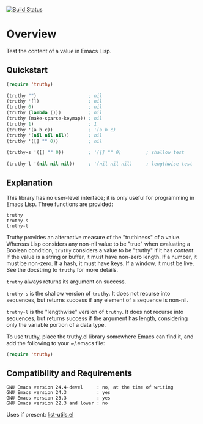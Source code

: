 [![Build Status](https://secure.travis-ci.org/rolandwalker/truthy.png?branch=master)](http://travis-ci.org/rolandwalker/truthy)

Overview
========

Test the content of a value in Emacs Lisp.

Quickstart
----------

```lisp
(require 'truthy)
 
(truthy "")                   ; nil
(truthy '[])                  ; nil
(truthy 0)                    ; nil
(truthy (lambda ()))          ; nil
(truthy (make-sparse-keymap)) ; nil
(truthy 1)                    ; 1
(truthy '(a b c))             ; '(a b c)
(truthy '(nil nil nil))       ; nil
(truthy '([] "" 0))           ; nil
 
(truthy-s '([] "" 0))         ; '([] "" 0)         ; shallow test
 
(truthy-l '(nil nil nil))     ; '(nil nil nil)     ; lengthwise test
```

Explanation
-----------

This library has no user-level interface; it is only useful
for programming in Emacs Lisp.  Three functions are provided:

	truthy
	truthy-s
	truthy-l

Truthy provides an alternative measure of the "truthiness" of a
value.  Whereas Lisp considers any non-nil value to be "true" when
evaluating a Boolean condition, `truthy` considers a value to be
"truthy" if it has *content*.  If the value is a string or buffer,
it must have non-zero length.  If a number, it must be non-zero.
If a hash, it must have keys.  If a window, it must be live.  See
the docstring to `truthy` for more details.

`truthy` always returns its argument on success.

`truthy-s` is the shallow version of `truthy`.  It does not recurse
into sequences, but returns success if any element of a sequence is
non-nil.

`truthy-l` is the "lengthwise" version of `truthy`.  It does not
recurse into sequences, but returns success if the argument has
length, considering only the variable portion of a data type.

To use truthy, place the truthy.el library somewhere Emacs can find
it, and add the following to your ~/.emacs file:

```lisp
(require 'truthy)
```

Compatibility and Requirements
------------------------------

	GNU Emacs version 24.4-devel     : no, at the time of writing
	GNU Emacs version 24.3           : yes
	GNU Emacs version 23.3           : yes
	GNU Emacs version 22.3 and lower : no

Uses if present: [list-utils.el](http://github.com/rolandwalker/list-utils)
